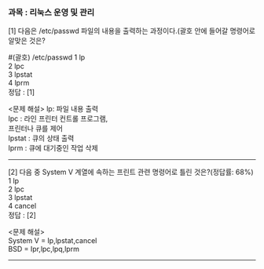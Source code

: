 ### 과목 : 리눅스 운영 및 관리

[1] 다음은 /etc/passwd 파일의 내용을 출력하는
과정이다.(괄호 안에 들어갈 명령어로 알맞은
것은?  
  
#(괄호) /etc/passwd
1 lp  
2 lpc  
3 lpstat  
4 lprm  
정답 : [1]  
  
<문제 해설>
lp: 파일 내용 출력  
Ipc : 라인 프린터 컨트롤 프로그램,  
프린터나 큐를 제어  
Ipstat : 큐의 상태 출력  
Iprm : 큐에 대기중인 작업 삭제  

--- 

[2] 다음 중 System V 계열에 속하는 프린트 관련
명령어로 틀린 것은?(정답률: 68%)  
1 lp  
2 lpc  
3 lpstat  
4 cancel  
정답 : [2]
  
<문제 해설>  
System V = Ip,lpstat,cancel  
BSD = Ipr,lpc,lpq,lprm  

--- 


